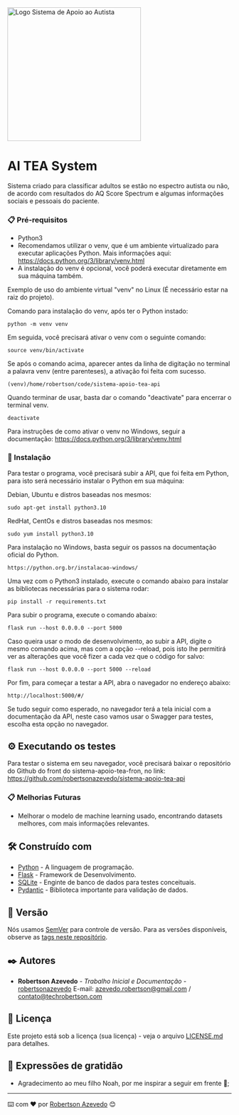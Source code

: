<img src="images/banner-autismo.png" alt="Logo Sistema de Apoio ao Autista" width="300" height="300">

# AI TEA System

Sistema criado para classificar adultos se estão no espectro autista ou não, de acordo com resultados do AQ Score Spectrum e algumas informações sociais e pessoais do paciente.

### 📋 Pré-requisitos

- Python3
- Recomendamos utilizar o venv, que é um ambiente virtualizado para executar aplicações Python. Mais informações aqui: https://docs.python.org/3/library/venv.html
- A instalação do venv é opcional, você poderá executar diretamente em sua máquina também.

Exemplo de uso do ambiente virtual "venv" no Linux (É necessário estar na raiz do projeto).

Comando para instalação do venv, após ter o Python instado:
```
python -m venv venv
```

Em seguida, você precisará ativar o venv com o seguinte comando:
```
source venv/bin/activate
```
Se após o comando acima, aparecer antes da linha de digitação no terminal a palavra venv (entre parenteses), a ativação foi feita com sucesso.
```
(venv)/home/robertson/code/sistema-apoio-tea-api
```
Quando terminar de usar, basta dar o comando "deactivate" para encerrar o terminal venv.
```
deactivate
```

Para instruções de como ativar o venv no Windows, seguir a documentação: https://docs.python.org/3/library/venv.html

### 🔧 Instalação

Para testar o programa, você precisará subir a API, que foi feita em Python, para isto será necessário instalar o Python em sua máquina:

Debian, Ubuntu e distros baseadas nos mesmos:

```
sudo apt-get install python3.10
```

RedHat, CentOs e distros baseadas nos mesmos:

```
sudo yum install python3.10
```
Para instalação no Windows, basta seguir os passos na documentação oficial do Python.
```
https://python.org.br/instalacao-windows/
```
Uma vez com o Python3 instalado, execute o comando abaixo para instalar as bibliotecas necessárias para o sistema rodar:
```
pip install -r requirements.txt
```
Para subir o programa, execute o comando abaixo:
```
flask run --host 0.0.0.0 --port 5000
```
Caso queira usar o modo de desenvolvimento, ao subir a API, digite o mesmo comando acima, mas com a opção --reload, pois isto lhe permitirá ver as alterações que você fizer a cada vez que o código for salvo:
```
flask run --host 0.0.0.0 --port 5000 --reload
```
Por fim, para começar a testar a API, abra o navegador no endereço abaixo:
```
http://localhost:5000/#/
```
Se tudo seguir como esperado, no navegador terá a tela inicial com a documentação da API, neste caso vamos usar o Swagger para testes, escolha esta opção no navegador.

## ⚙️ Executando os testes

Para testar o sistema em seu navegador, você precisará baixar o repositório do Github do front do sistema-apoio-tea-fron, no link: https://github.com/robertsonazevedo/sistema-apoio-tea-api

### 📋 Melhorias Futuras

- Melhorar o modelo de machine learning usado, encontrando datasets melhores, com mais informações relevantes.

## 🛠️ Construído com

* [Python](https://docs.python.org/3/) - A linguagem de programação.
* [Flask](https://flask-ptbr.readthedocs.io/en/latest/) - Framework de Desenvolvimento.
* [SQLite](https://www.sqlite.org/) - Enginte de banco de dados para testes conceituais.
* [Pydantic](https://docs.pydantic.dev/latest/) - Biblioteca importante para validação de dados.


## 📌 Versão

Nós usamos [SemVer](http://semver.org/) para controle de versão. Para as versões disponíveis, observe as [tags neste repositório](https://github.com/suas/tags/do/projeto). 

## ✒️ Autores


* **Robertson Azevedo** - *Trabalho Inicial e Documentação* - [robertsonazevedo](https://github.com/robertsonazevedo)
E-mail: azevedo.robertson@gmail.com / contato@techrobertson.com


## 📄 Licença

Este projeto está sob a licença (sua licença) - veja o arquivo [LICENSE.md](https://github.com/usuario/projeto/licenca) para detalhes.

## 🎁 Expressões de gratidão

* Agradecimento ao meu filho Noah, por me inspirar a seguir em frente 📢;


---
⌨️ com ❤️ por [Robertson Azevedo](https://github.com/robertsonazevedo) 😊